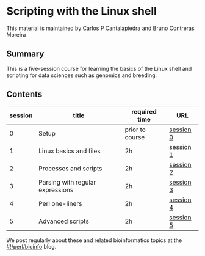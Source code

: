 # Scripting with the Linux shell

This material is maintained by Carlos P Cantalapiedra and Bruno Contreras Moreira

##  Summary

This is a five-session course for learning the basics of the Linux shell and scripting for data sciences such as genomics and breeding.

## Contents

|session|title|required time|URL|
|-------|-----|-------------|---|
|0|Setup|prior to course|[session 0](./session0.md)|
|1|Linux basics and files|2h|[session 1](./session1.md)|
|2|Processes and scripts|2h|[session 2](./session2.md)|
|3|Parsing with regular expressions|2h|[session 3](./session3.md)|
|4|Perl one-liners|2h|[session 4](./session4.md)|
|5|Advanced scripts|2h|[session 5](./session5.md)|

We post regularly about these and related bioinformatics topics at the [#!/perl/bioinfo](https://bioinfoperl.blogspot.com) blog.
